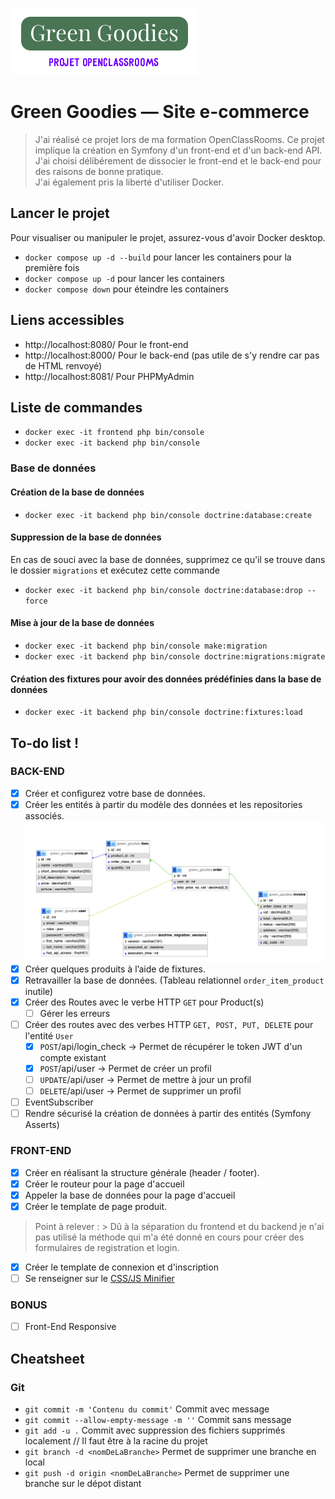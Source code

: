 ![Logo Green Goodies](https://github.com/halilxdev/OC-Green-Goodies/blob/main/misc/logo.webp)

# Green Goodies — Site e-commerce

> J'ai réalisé ce projet lors de ma formation OpenClassRooms. Ce projet implique la création en Symfony d'un front-end et d'un back-end API.  
> J'ai choisi délibérement de dissocier le front-end et le back-end pour des raisons de bonne pratique.  
> J'ai également pris la liberté d'utiliser Docker.

## Lancer le projet

Pour visualiser ou manipuler le projet, assurez-vous d'avoir Docker desktop.

* `docker compose up -d --build` pour lancer les containers pour la première fois
* `docker compose up -d` pour lancer les containers
* `docker compose down` pour éteindre les containers

## Liens accessibles

* http://localhost:8080/    Pour le front-end
* http://localhost:8000/    Pour le back-end (pas utile de s'y rendre car pas de HTML renvoyé)
* http://localhost:8081/    Pour PHPMyAdmin

## Liste de commandes

* `docker exec -it frontend php bin/console`
* `docker exec -it backend php bin/console`

### Base de données

#### Création de la base de données
* `docker exec -it backend php bin/console doctrine:database:create`
#### Suppression de la base de données
En cas de souci avec la base de données, supprimez ce qu'il se trouve dans le dossier `migrations` et exécutez cette commande
* `docker exec -it backend php bin/console doctrine:database:drop --force`
#### Mise à jour de la base de données
* `docker exec -it backend php bin/console make:migration`
* `docker exec -it backend php bin/console doctrine:migrations:migrate`
#### Création des fixtures pour avoir des données prédéfinies dans la base de données
* `docker exec -it backend php bin/console doctrine:fixtures:load`

## To-do list !

### BACK-END

- [x] Créer et configurez votre base de données.
- [x] Créer les entités à partir du modèle des données et les repositories associés.  
![Diagramme UML](https://github.com/halilxdev/OC-Green-Goodies/blob/main/misc/UML.png)  
- [x] Créer quelques produits à l’aide de fixtures.
- [x] Retravailler la base de données. (Tableau relationnel `order_item_product` inutile)
- [x] Créer des Routes avec le verbe HTTP `GET` pour Product(s)
    - [ ] Gérer les erreurs
- [ ] Créer des routes avec des verbes HTTP `GET, POST, PUT, DELETE` pour l'entité `User`
    - [x] `POST`/api/login_check -> Permet de récupérer le token JWT d'un compte existant
    - [x] `POST`/api/user -> Permet de créer un profil
    - [ ] `UPDATE`/api/user -> Permet de mettre à jour un profil
    - [ ] `DELETE`/api/user -> Permet de supprimer un profil
- [ ] EventSubscriber
- [ ] Rendre sécurisé la création de données à partir des entités (Symfony Asserts)

### FRONT-END

- [x] Créer en réalisant la structure générale (header / footer).
- [x] Créer le routeur pour la page d'accueil
- [x] Appeler la base de données pour la page d'accueil
- [x] Créer le template de page produit.  
> Point à relever : 
    > Dû à la séparation du frontend et du backend je n'ai pas utilisé la méthode qui m'a été donné en cours pour créer des formulaires de registration et login.
- [x] Créer le template de connexion et d'inscription
- [ ] Se renseigner sur le [CSS/JS Minifier](https://github.com/sensiolabs/minify-bundle)

### BONUS

- [ ] Front-End Responsive

## Cheatsheet

### Git

* `git commit -m 'Contenu du commit'` Commit avec message
* `git commit --allow-empty-message -m ''` Commit sans message
* `git add -u .` Commit avec suppression des fichiers supprimés localement // Il faut être à la racine du projet
* `git branch -d <nomDeLaBranche>` Permet de supprimer une branche en local
* `git push -d origin <nomDeLaBranche>` Permet de supprimer une branche sur le dépot distant
